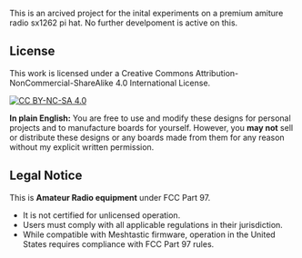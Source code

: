 This is an arcived project for the inital experiments on a premium amiture radio sx1262 pi hat. No further develpoment is active on this. 

## License
This work is licensed under a Creative Commons Attribution-NonCommercial-ShareAlike 4.0 International License.

[![CC BY-NC-SA 4.0](https://licensebuttons.net/l/by-nc-sa/4.0/88x31.png)](https://creativecommons.org/licenses/by-nc-sa/4.0/)

**In plain English:** You are free to use and modify these designs for personal projects and to manufacture boards for yourself. However, you **may not** sell or distribute these designs or any boards made from them for any reason without my explicit written permission.

## Legal Notice
This is **Amateur Radio equipment** under FCC Part 97.
* It is not certified for unlicensed operation.
* Users must comply with all applicable regulations in their jurisdiction.
* While compatible with Meshtastic firmware, operation in the United States requires compliance with FCC Part 97 rules.
